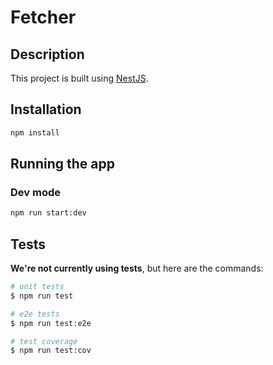# Fetcher

## Description

This project is built using [NestJS](https://github.com/nestjs/nest).

## Installation

```bash
npm install
```

## Running the app

### Dev mode

```bash
npm run start:dev
```

## Tests

**We're not currently using tests**, but here are the commands:

```bash
# unit tests
$ npm run test

# e2e tests
$ npm run test:e2e

# test coverage
$ npm run test:cov
```
